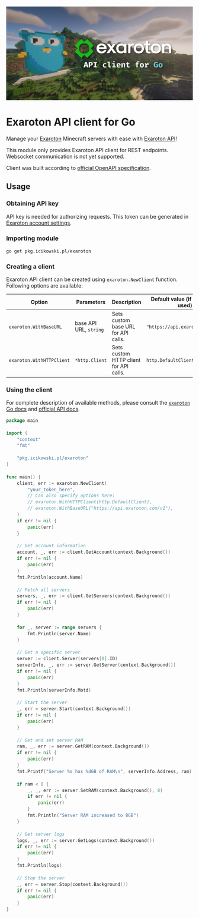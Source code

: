 ![Exaroton API client for Go](assets/cover.png)

# Exaroton API client for Go

Manage your [Exaroton](https://exaroton.com/) Minecraft servers with ease with [Exaroton API](https://developers.exaroton.com/)!

This module only provides Exaroton API client for REST endpoints. Websocket communication is not yet supported.

Client was built according to [official OpenAPI specification](https://developers.exaroton.com/openapi.yaml).

## Usage

### Obtaining API key

API key is needed for authorizing requests. This token can be generated in [Exaroton account settings](https://exaroton.com/account/).

### Importing module

```sh
go get pkg.icikowski.pl/exaroton
```

### Creating a client

Exaroton API client can be created using `exaroton.NewClient` function. Following options are available:

| Option | Parameters | Description | Default value (if option not used) |
|-|-|-|-|
| `exaroton.WithBaseURL` | base API URL, `string` | Sets custom base URL for API calls. | `"https://api.exaroton.com/v1"` |
| `exaroton.WithHTTPClient` | `*http.Client` | Sets custom HTTP client for API calls. | `http.DefaultClient` |

### Using the client

For complete description of available methods, please consult the [`exaroton` Go docs](https://pkg.go.dev/pkg.icikowski.pl/exaroton) and [official API docs](https://developers.exaroton.com/).

```go
package main

import (
    "context"
    "fmt"

    "pkg.icikowski.pl/exaroton"
)

func main() {
    client, err := exaroton.NewClient(
        "your_token_here",
        // Can also specify options here:
        // exaroton.WithHTTPClient(http.DefaultClient),
        // exaroton.WithBaseURL("https://api.exaroton.com/v1"),
    )
    if err != nil {
        panic(err)
    }

    // Get account information
    account, _, err := client.GetAccount(context.Background())
    if err != nil {
        panic(err)
    }
    fmt.Println(account.Name)

    // Fetch all servers
    servers, _, err := client.GetServers(context.Background())
    if err != nil {
        panic(err)
    }

    for _, server := range servers {
        fmt.Println(server.Name)
    }

    // Get a specific server
    server := client.Server(servers[0].ID)
    serverInfo, _, err := server.GetServer(context.Background())
    if err != nil {
        panic(err)
    }
    fmt.Println(serverInfo.Motd)

    // Start the server
    _, err = server.Start(context.Background())
    if err != nil {
        panic(err)
    }

    // Get and set server RAM
    ram, _, err := server.GetRAM(context.Background())
    if err != nil {
        panic(err)
    }
    fmt.Printf("Server %s has %dGB of RAM\n", serverInfo.Address, ram)

    if ram < 8 {
        _, _, err := server.SetRAM(context.Background(), 8)
        if err != nil {
            panic(err)
        }
        fmt.Println("Server RAM increased to 8GB")
    }

    // Get server logs
    logs, _, err := server.GetLogs(context.Background())
    if err != nil {
        panic(err)
    }
    fmt.Println(logs)

    // Stop the server
    _, err = server.Stop(context.Background())
    if err != nil {
        panic(err)
    }
}
```
